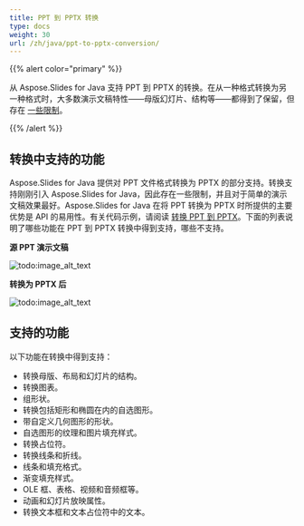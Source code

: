 ```yaml
---
title: PPT 到 PPTX 转换
type: docs
weight: 30
url: /zh/java/ppt-to-pptx-conversion/
---
```


{{% alert color="primary" %}} 

从 Aspose.Slides for Java 支持 PPT 到 PPTX 的转换。在从一种格式转换为另一种格式时，大多数演示文稿特性——母版幻灯片、结构等——都得到了保留，但存在 [一些限制](/slides/zh/java/ppt-to-pptx-conversion/)。

{{% /alert %}} 
## **转换中支持的功能**
Aspose.Slides for Java 提供对 PPT 文件格式转换为 PPTX 的部分支持。转换支持刚刚引入 Aspose.Slides for Java，因此存在一些限制，并且对于简单的演示文稿效果最好。Aspose.Slides for Java 在将 PPT 转换为 PPTX 时所提供的主要优势是 API 的易用性。有关代码示例，请阅读 [转换 PPT 到 PPTX]()。下面的列表说明了哪些功能在 PPT 到 PPTX 转换中得到支持，哪些不支持。


**源 PPT 演示文稿**

![todo:image_alt_text](ppt-to-pptx-conversion_1.png)



**转换为 PPTX 后**

![todo:image_alt_text](ppt-to-pptx-conversion_2.png)



## **支持的功能**
以下功能在转换中得到支持：

- 转换母版、布局和幻灯片的结构。
- 转换图表。
- 组形状。
- 转换包括矩形和椭圆在内的自选图形。
- 带自定义几何图形的形状。
- 自选图形的纹理和图片填充样式。
- 转换占位符。
- 转换线条和折线。
- 线条和填充格式。
- 渐变填充样式。
- OLE 框、表格、视频和音频框等。
- 动画和幻灯片放映属性。
- 转换文本框和文本占位符中的文本。
